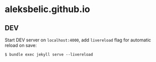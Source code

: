 # aleksbelic.github.io

## DEV

Start DEV server on `localhost:4000`, add `livereload` flag for automatic reload on save:

```
$ bundle exec jekyll serve --livereload
```

